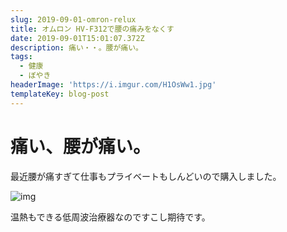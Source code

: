 ```yaml
---
slug: 2019-09-01-omron-relux
title: オムロン HV-F312で腰の痛みをなくす
date: 2019-09-01T15:01:07.372Z
description: 痛い・・。腰が痛い。
tags:
  - 健康
  - ぼやき
headerImage: 'https://i.imgur.com/H1OsWw1.jpg'
templateKey: blog-post
---
```

# 痛い、腰が痛い。

最近腰が痛すぎて仕事もプライベートもしんどいので購入しました。

![img](https://i.imgur.com/H1OsWw1.jpg)

温熱もできる低周波治療器なのですこし期待です。
